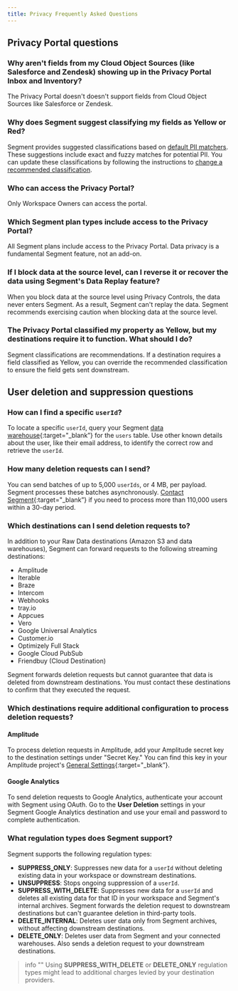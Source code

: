 ```yaml
---
title: Privacy Frequently Asked Questions
---
```


## Privacy Portal questions

### Why aren't fields from my Cloud Object Sources (like Salesforce and Zendesk) showing up in the Privacy Portal Inbox and Inventory?

The Privacy Portal doesn't doesn't support fields from Cloud Object Sources like Salesforce or Zendesk.

### Why does Segment suggest classifying my fields as Yellow or Red?

Segment provides suggested classifications based on [default PII matchers](/docs/privacy/portal/#default-pii-matchers). These suggestions include exact and fuzzy matches for potential PII. You can update these classifications by following the instructions to [change a recommended classification](/docs/privacy/portal/#change-a-recommended-classification).

### Who can access the Privacy Portal?

Only Workspace Owners can access the portal.

### Which Segment plan types include access to the Privacy Portal?

All Segment plans include access to the Privacy Portal. Data privacy is a fundamental Segment feature, not an add-on.

### If I block data at the source level, can I reverse it or recover the data using Segment's Data Replay feature?

When you block data at the source level using Privacy Controls, the data never enters Segment. As a result, Segment can't replay the data. Segment recommends exercising caution when blocking data at the source level.

### The Privacy Portal classified my property as Yellow, but my destinations require it to function. What should I do?

Segment classifications are recommendations. If a destination requires a field classified as Yellow, you can override the recommended classification to ensure the field gets sent downstream.

## User deletion and suppression questions

### How can I find a specific `userId`?

To locate a specific `userId`, query your Segment [data warehouse](https://segment.com/warehouses){:target="_blank”} for the `users` table. Use other known details about the user, like their email address, to identify the correct row and retrieve the `userId`.

### How many deletion requests can I send?

You can send batches of up to 5,000 `userIds`, or 4 MB, per payload. Segment processes these batches asynchronously. [Contact Segment](https://segment.com/help/contact/){:target="_blank”} if you need to process more than 110,000 users within a 30-day period.

### Which destinations can I send deletion requests to?

In addition to your Raw Data destinations (Amazon S3 and data warehouses), Segment can forward requests to the following streaming destinations:

- Amplitude
- Iterable
- Braze
- Intercom
- Webhooks
- tray.io
- Appcues
- Vero
- Google Universal Analytics
- Customer.io
- Optimizely Full Stack
- Google Cloud PubSub
- Friendbuy (Cloud Destination)

Segment forwards deletion requests but cannot guarantee that data is deleted from downstream destinations. You must contact these destinations to confirm that they executed the request.

### Which destinations require additional configuration to process deletion requests?

#### Amplitude
To process deletion requests in Amplitude, add your Amplitude secret key to the destination settings under "Secret Key." You can find this key in your Amplitude project's [General Settings](https://help.amplitude.com/hc/en-us/articles/235649848-Settings){:target="_blank”}.


#### Google Analytics
To send deletion requests to Google Analytics, authenticate your account with Segment using OAuth. Go to the **User Deletion** settings in your Segment Google Analytics destination and use your email and password to complete authentication.


### What regulation types does Segment support?

Segment supports the following regulation types:
- **SUPPRESS_ONLY**: Suppresses new data for a `userId` without deleting existing data in your workspace or downstream destinations.
- **UNSUPPRESS**: Stops ongoing suppression of a `userId`.
- **SUPPRESS_WITH_DELETE**: Suppresses new data for a `userId` and deletes all existing data for that ID in your workspace and Segment's internal archives. Segment forwards the deletion request to downstream destinations but can't guarantee deletion in third-party tools.
- **DELETE_INTERNAL**: Deletes user data only from Segment archives, without affecting downstream destinations.
- **DELETE_ONLY**: Deletes user data from Segment and your connected warehouses. Also sends a deletion request to your downstream destinations.

> info ""
> Using **SUPPRESS_WITH_DELETE** or **DELETE_ONLY** regulation types might lead to additional charges levied by your destination providers.
